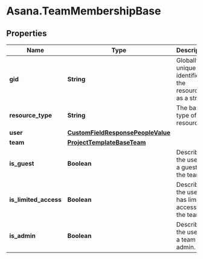 # Asana.TeamMembershipBase

## Properties
Name | Type | Description | Notes
------------ | ------------- | ------------- | -------------
**gid** | **String** | Globally unique identifier of the resource, as a string. | [optional] 
**resource_type** | **String** | The base type of this resource. | [optional] 
**user** | [**CustomFieldResponsePeopleValue**](CustomFieldResponsePeopleValue.md) |  | [optional] 
**team** | [**ProjectTemplateBaseTeam**](ProjectTemplateBaseTeam.md) |  | [optional] 
**is_guest** | **Boolean** | Describes if the user is a guest in the team. | [optional] 
**is_limited_access** | **Boolean** | Describes if the user has limited access to the team. | [optional] 
**is_admin** | **Boolean** | Describes if the user is a team admin. | [optional] 
